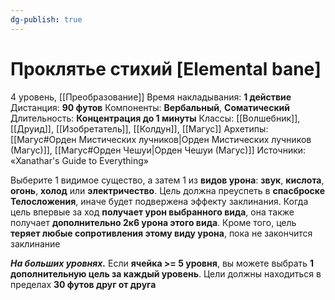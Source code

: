 ```yaml
---
dg-publish: true
---
```

# Проклятье стихий [Elemental bane]
4 уровень, [[Преобразование]]
Время накладывания: **1 действие**
Дистанция: **90 футов**
Компоненты: **Вербальный**, **Соматический**
Длительность: **Концентрация до 1 минуты**
Классы: [[Волшебник]], [[Друид]], [[Изобретатель]], [[Колдун]], [[Магус]]
Архетипы: [[Магус#Орден Мистических лучников|Орден Мистических лучников (Магус)]], [[Магус#Орден Чешуи|Орден Чешуи (Магус)]]
Источники: «Xanathar's Guide to Everything»

Выберите 1 видимое существо, а затем 1 из **видов урона**: **звук**, **кислота**, **огонь**, **холод** или **электричество**. Цель должна преуспеть в **спасброске Телосложения**, иначе будет подвержена эффекту заклинания. Когда цель впервые за ход **получает урон выбранного вида**, она также получает **дополнительно 2к6 урона этого вида**. Кроме того, цель **теряет любые сопротивления этому виду урона**, пока не закончится заклинание

**_На больших уровнях._** Если **ячейка >= 5 уровня**, вы можете выбрать **1 дополнительную цель за каждый уровень**. Цели должны находиться в пределах **30 футов друг от друга**